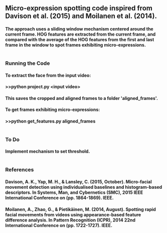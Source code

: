 ## Micro-expression spotting code inspired from Davison et al. (2015) and Moilanen et al. (2014).

#### The approach uses a sliding window mechanism centered around the current frame. HOG features are extracted from the current frame, and compared with the average of the HOG features from the first and last frame in the window to spot frames exhibiting micro-expressions. </br> </br>

### Running the Code
#### To extract the face from the input video:
#### >>python project.py \<input video\>

#### This saves the cropped and aligned frames to a folder 'aligned_frames'.

#### To get frames exhibiting micro-expressions:
#### >>python get_features.py aligned_frames </br> </br>

### To Do
#### Implement mechanism to set threshold. </br> </br>


### References
#### Davison, A. K., Yap, M. H., & Lansley, C. (2015, October). Micro-facial movement detection using individualised baselines and histogram-based descriptors. In Systems, Man, and Cybernetics (SMC), 2015 IEEE International Conference on (pp. 1864-1869). IEEE.

#### Moilanen, A., Zhao, G., & Pietikäinen, M. (2014, August). Spotting rapid facial movements from videos using appearance-based feature difference analysis. In Pattern Recognition (ICPR), 2014 22nd International Conference on (pp. 1722-1727). IEEE.
